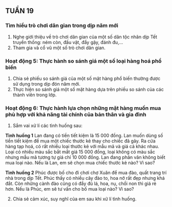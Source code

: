 ## TUẦN 19

### Tìm hiểu trò chơi dân gian trong dịp năm mới
1. Nghe giới thiệu về trò chơi dân gian của một số dân tộc nhân dịp Tết truyền thống: ném còn, đấu vật, đẩy gậy, đánh đu,...
2. Tham gia và cổ vũ một số trò chơi dân gian.

### Hoạt động 5: Thực hành so sánh giá một số loại hàng hoá phổ biến
1. Chia sẻ phiếu so sánh giá của một số mặt hàng phổ biến thường được sử dụng trong dịp đón năm mới.
2. Thực hiện so sánh giá một số mặt hàng dựa trên phiếu so sánh của các thành viên trong lớp.

### Hoạt động 6: Thực hành lựa chọn những mặt hàng muốn mua phù hợp với khả năng tài chính của bản thân và gia đình
1. Sắm vai xử lí các tình huống sau:

**Tình huống 1**
Lan đang có tiền tiết kiệm là 15 000 đồng. Lan muốn dùng số tiền tiết kiệm để mua một chiếc thước kẻ thay cho chiếc đã gãy. Ra cửa hàng tạp hoá, có rất nhiều loại thước kẻ với mẫu mã và giá cả khác nhau. Loại có nhiều màu sắc bắt mắt giá 15 000 đồng, loại không có màu sắc nhưng mẫu mã tương tự giá chỉ 10 000 đồng. Lan đang phân vân không biết mua loại nào.
Nếu là Lan, em sẽ chọn mua chiếc thước kẻ nào? Vì sao?

**Tình huống 2**
Phúc được bố cho đi chơi chợ Xuân để mua đào, quất trang trí nhà trong dịp Tết. Phúc thấy có nhiều cây đào to, hoa nở rất đẹp nhưng khá đắt. Còn những cành đào cũng có đầy đủ lá, hoa, nụ, chồi non thì giá rẻ hơn.
Nếu là Phúc, em sẽ tư vấn cho bố mua loại nào? Vì sao?

2. Chia sẻ cảm xúc, suy nghĩ của em sau khi xử lí tình huống.
